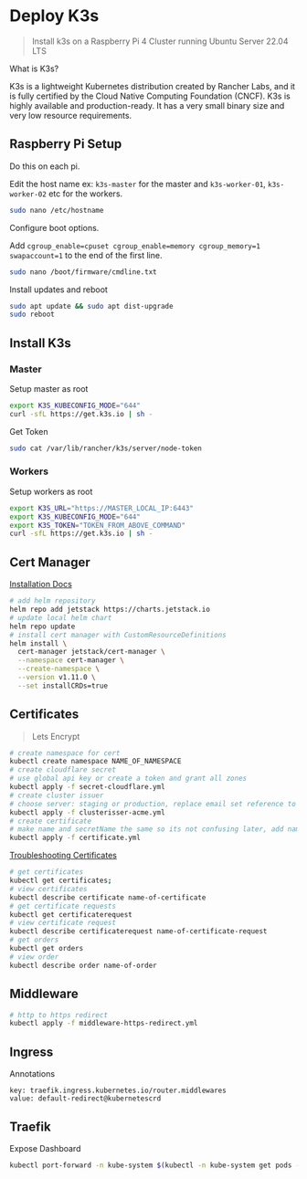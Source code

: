 # Deploy K3s
> Install k3s on a Raspberry Pi 4 Cluster running Ubuntu Server 22.04 LTS

What is K3s?

K3s is a lightweight Kubernetes distribution created by Rancher Labs, and it is fully certified by the Cloud Native Computing Foundation (CNCF). K3s is highly available and production-ready. It has a very small binary size and very low resource requirements.

## Raspberry Pi Setup
Do this on each pi.

Edit the host name ex: `k3s-master` for the master and `k3s-worker-01`, `k3s-worker-02` etc for the workers.
```bash
sudo nano /etc/hostname
```

Configure boot options.

Add `cgroup_enable=cpuset cgroup_enable=memory cgroup_memory=1 swapaccount=1` to the end of the first line.

```bash
sudo nano /boot/firmware/cmdline.txt
```

Install updates and reboot

```bash
sudo apt update && sudo apt dist-upgrade
sudo reboot
```

## Install K3s

### Master
Setup master as root
```bash
export K3S_KUBECONFIG_MODE="644"
curl -sfL https://get.k3s.io | sh -
```

Get Token
```bash
sudo cat /var/lib/rancher/k3s/server/node-token
```
### Workers
Setup workers as root
```bash
export K3S_URL="https://MASTER_LOCAL_IP:6443"
export K3S_KUBECONFIG_MODE="644"
export K3S_TOKEN="TOKEN_FROM_ABOVE_COMMAND"
curl -sfL https://get.k3s.io | sh -
```

## Cert Manager
[Installation Docs](https://cert-manager.io/docs/installation/helm/)

```bash
# add helm repository
helm repo add jetstack https://charts.jetstack.io
# update local helm chart
helm repo update
# install cert manager with CustomResourceDefinitions
helm install \
  cert-manager jetstack/cert-manager \
  --namespace cert-manager \
  --create-namespace \
  --version v1.11.0 \
  --set installCRDs=true
```

## Certificates
> Lets Encrypt

```bash
# create namespace for cert
kubectl create namespace NAME_OF_NAMESPACE
# create cloudflare secret
# use global api key or create a token and grant all zones
kubectl apply -f secret-cloudflare.yml
# create cluster issuer
# choose server: staging or production, replace email set reference to api key or token from above
kubectl apply -f clusterisser-acme.yml
# create certificate
# make name and secretName the same so its not confusing later, add namespace
kubectl apply -f certificate.yml
```

[Troubleshooting Certificates](https://cert-manager.io/docs/troubleshooting/acme/)

```bash
# get certificates
kubectl get certificates;
# view certificates
kubectl describe certificate name-of-certificate
# get certificate requests
kubectl get certificaterequest
# view certificate request
kubectl describe certificaterequest name-of-certificate-request
# get orders
kubectl get orders
# view order
kubectl describe order name-of-order
```

## Middleware
```bash
# http to https redirect
kubectl apply -f middleware-https-redirect.yml
```

## Ingress
Annotations
```
key: traefik.ingress.kubernetes.io/router.middlewares
value: default-redirect@kubernetescrd
```

## Traefik
Expose Dashboard
```bash
kubectl port-forward -n kube-system $(kubectl -n kube-system get pods --selector "app.kubernetes.io/name=traefik" --output=name) 9000:9000
```